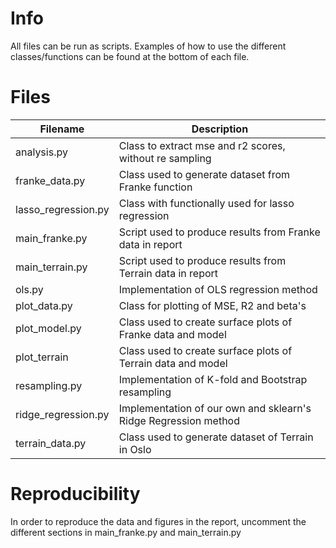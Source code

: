 
# Info 
All files can be run as scripts. Examples of how to use the different
classes/functions can be found at the bottom of each file.

# Files
| Filename            | Description                                                     |
|---------------------|-----------------------------------------------------------------|
| analysis.py         | Class to extract mse and r2 scores, without re sampling         |
| franke_data.py      | Class used to generate dataset from Franke function             |
| lasso_regression.py | Class with functionally used for lasso regression               |
| main_franke.py      | Script used to produce results from Franke data in report       |
| main_terrain.py     | Script used to produce results from Terrain data in report      |
| ols.py              | Implementation of OLS regression method                         |
| plot_data.py        | Class for plotting of MSE, R2 and beta's                        |
| plot_model.py       | Class used to create surface plots of Franke data and model     |
| plot_terrain        | Class used to create surface plots of Terrain data and model    |
| resampling.py       | Implementation of K-fold and Bootstrap resampling               |
| ridge_regression.py | Implementation of our own and sklearn's Ridge Regression method |
| terrain_data.py     | Class used to generate dataset of Terrain in Oslo               |


# Reproducibility
In order to reproduce the data and figures in the report, uncomment the
different sections in main_franke.py and main_terrain.py 
 


